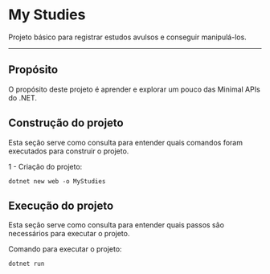 # My Studies

Projeto básico para registrar estudos avulsos e conseguir manipulá-los.

---

## Propósito

O propósito deste projeto é aprender e explorar um pouco das Minimal APIs do .NET.


## Construção do projeto

Esta seção serve como consulta para entender quais comandos foram executados para construir o projeto.


1 - Criação do projeto:
   
`dotnet new web -o MyStudies`

## Execução do projeto

Esta seção serve como consulta para entender quais passos são necessários para executar o projeto.


Comando para executar o projeto:

`dotnet run`


